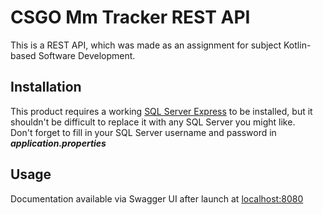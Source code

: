 # CSGO Mm Tracker REST API

This is a REST API, which was made as an assignment for subject Kotlin-based Software Development.

## Installation

This product requires a working [SQL Server Express](https://www.microsoft.com/en-us/sql-server/sql-server-downloads) to be installed, but it shouldn't be difficult to replace it with any SQL Server you might like.  
Don't forget to fill in your SQL Server username and password in ***application.properties***

## Usage

Documentation available via Swagger UI after launch at [localhost:8080](http://localhost:8080/swagger-ui/index.html#/)